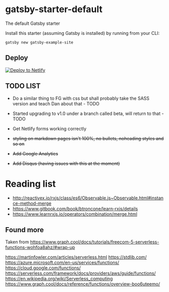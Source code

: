 # gatsby-starter-default
The default Gatsby starter

Install this starter (assuming Gatsby is installed) by running from your CLI:
```
gatsby new gatsby-example-site
```
## Deploy

[![Deploy to Netlify](https://www.netlify.com/img/deploy/button.svg)](https://app.netlify.com/start/deploy?repository=https://github.com/gatsbyjs/gatsby-starter-default)

## TODO LIST

- Do a similar thing to FG with css but shall probably take the SASS version and teach Dan about that - TODO


- Started upgrading to v1.0 under a branch called beta, will return to that - TODO
- Get Netlify forms working correctly
- ~~styling on markdown pages isn't 100%, no bullets, noheading styles and so on~~
- ~~Add Google Analytics~~
- ~~Add Disqus (having issues with this at the moment)~~

# Reading list
- http://reactivex.io/rxjs/class/es6/Observable.js~Observable.html#instance-method-merge
- https://www.gitbook.com/book/btroncone/learn-rxjs/details
- https://www.learnrxjs.io/operators/combination/merge.html

## Found more 

Taken from https://www.graph.cool/docs/tutorials/freecom-5-serverless-functions-wohfoa8ahz/#wrap-up


https://martinfowler.com/articles/serverless.html
https://stdlib.com/
https://azure.microsoft.com/en-us/services/functions/
https://cloud.google.com/functions/
https://serverless.com/framework/docs/providers/aws/guide/functions/
https://en.wikipedia.org/wiki/Serverless_computing
https://www.graph.cool/docs/reference/functions/overview-boo6uteemo/
